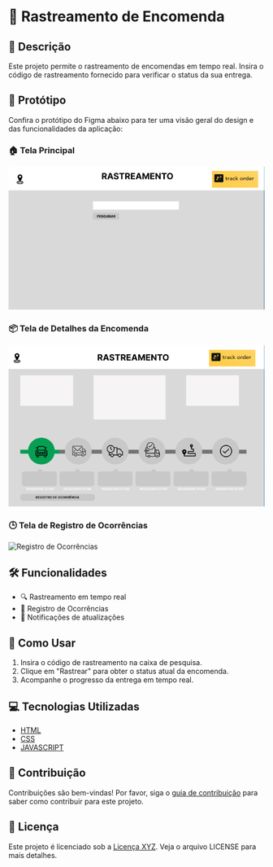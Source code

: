 # 🚚 Rastreamento de Encomenda

## 📜 Descrição

Este projeto permite o rastreamento de encomendas em tempo real. Insira o código de rastreamento fornecido para verificar o status da sua entrega.

## 📱 Protótipo

Confira o protótipo do Figma abaixo para ter uma visão geral do design e das funcionalidades da aplicação:

### 🏠 Tela Principal
![Tela Principal](https://raw.githubusercontent.com/Cabral1Silva/rastrearEncomenda/master/img/telaprincipal.jpg)

### 📦 Tela de Detalhes da Encomenda
![Tela de Detalhes](https://raw.githubusercontent.com/Cabral1Silva/rastrearEncomenda/master/img/paginaRastreamento.png)

### 🕒 Tela de Registro de Ocorrências
![Registro de Ocorrências](https://link-para-sua-imagem/tela-historico.png)

## 🛠️ Funcionalidades

- 🔍 Rastreamento em tempo real
- 📜 Registro de Ocorrências
- 🔔 Notificações de atualizações

## 🚀 Como Usar

1. Insira o código de rastreamento na caixa de pesquisa.
2. Clique em "Rastrear" para obter o status atual da encomenda.
3. Acompanhe o progresso da entrega em tempo real.

## 💻 Tecnologias Utilizadas

- [HTML](link)
- [CSS](link)
- [JAVASCRIPT](link)

## 🤝 Contribuição

Contribuições são bem-vindas! Por favor, siga o [guia de contribuição](link) para saber como contribuir para este projeto.

## 📝 Licença

Este projeto é licenciado sob a [Licença XYZ](link). Veja o arquivo LICENSE para mais detalhes.